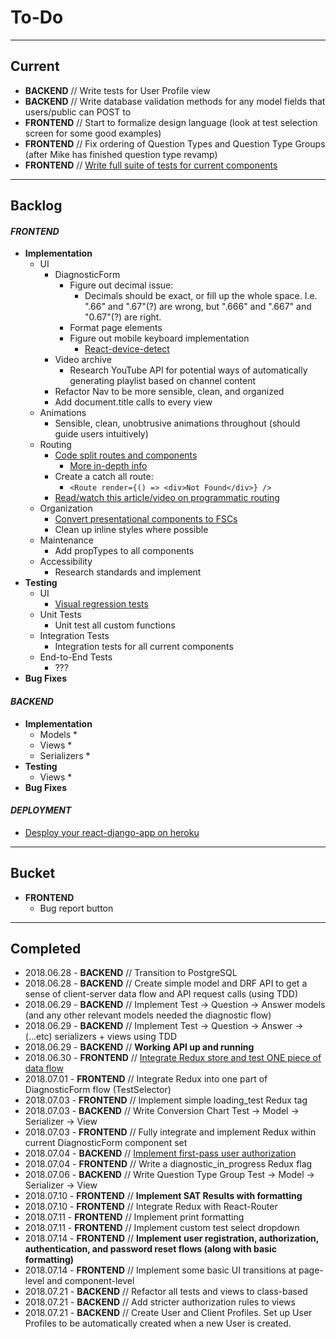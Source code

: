 # **To-Do**

---

## **Current**

* **BACKEND** // Write tests for User Profile view
* **BACKEND** // Write database validation methods for any model fields that users/public can POST to
* **FRONTEND** // Start to formalize design language (look at test selection screen for some good examples)
* **FRONTEND** // Fix ordering of Question Types and Question Type Groups (after Mike has finished question type revamp)
* **FRONTEND** // [Write full suite of tests for current components](https://www.robinwieruch.de/react-testing-tutorial/)

---

## **Backlog**

#### **_FRONTEND_**

* **Implementation**
  * UI
    * DiagnosticForm
      * Figure out decimal issue:
        * Decimals should be exact, or fill up the whole space. I.e. ".66" and ".67"(?) are wrong, but ".666" and ".667" and "0.67"(?) are right.
      * Format page elements
      * Figure out mobile keyboard implementation
        * [React-device-detect](https://www.npmjs.com/package/react-device-detect)
    * Video archive
      * Research YouTube API for potential ways of automatically generating playlist based on channel content
    * Refactor Nav to be more sensible, clean, and organized
    * Add document.title calls to every view
  * Animations
    * Sensible, clean, unobtrusive animations throughout (should guide users intuitively)
  * Routing
    * [Code split routes and components](https://github.com/jamiebuilds/react-loadable)
      * [More in-depth info](https://tylermcginnis.com/react-router-code-splitting/)
    * Create a catch all route:
      * `<Route render={() => <div>Not Found</div>} />`
    * [Read/watch this article/video on programmatic routing](https://tylermcginnis.com/react-router-programmatically-navigate/)
  * Organization
    * [Convert presentational components to FSCs](https://javascriptplayground.com/functional-stateless-components-react/)
    * Clean up inline styles where possible
  * Maintenance
    * Add propTypes to all components
  * Accessibility
    * Research standards and implement
* **Testing**
  * UI
    * [Visual regression tests](https://www.robinwieruch.de/visual-regression-testing-react-storybook/)
  * Unit Tests
    * Unit test all custom functions
  * Integration Tests
    * Integration tests for all current components
  * End-to-End Tests
    * ???
* **Bug Fixes**

#### **_BACKEND_**

* **Implementation**
  * Models \*
  * Views \*
  * Serializers \*
* **Testing**
  * Views \*
* **Bug Fixes**

#### **_DEPLOYMENT_**

* [Desploy your react-django-app on heroku](https://medium.com/@nicholaskajoh/deploy-your-react-django-app-on-heroku-335af9dab8a3)

---

## **Bucket**

* **FRONTEND**
  * Bug report button

---

## **Completed**

* 2018.06.28 - **BACKEND** // Transition to PostgreSQL
* 2018.06.28 - **BACKEND** // Create simple model and DRF API to get a sense of client-server data flow and API request calls (using TDD)
* 2018.06.29 - **BACKEND** // Implement Test -> Question -> Answer models (and any other relevant models needed the diagnostic flow)
* 2018.06.29 - **BACKEND** // Implement Test -> Question -> Answer -> (...etc) serializers + views using TDD
* 2018.06.29 - **BACKEND** // **Working API up and running**
* 2018.06.30 - **FRONTEND** // [Integrate Redux store and test ONE piece of data flow](https://egghead.io/courses/getting-started-with-redux)
* 2018.07.01 - **FRONTEND** // Integrate Redux into one part of DiagnosticForm flow (TestSelector)
* 2018.07.03 - **FRONTEND** // Implement simple loading_test Redux tag
* 2018.07.03 - **BACKEND** // Write Conversion Chart Test -> Model -> Serializer -> View
* 2018.07.03 - **FRONTEND** // Fully integrate and implement Redux within current DiagnosticForm component set
* 2018.07.04 - **BACKEND** // [Implement first-pass user authorization](http://v1k45.com/blog/modern-django-part-4-adding-authentication-to-react-spa-using-drf/)
* 2018.07.04 - **FRONTEND** // Write a diagnostic_in_progress Redux flag
* 2018.07.06 - **BACKEND** // Write Question Type Group Test -> Model -> Serializer -> View
* 2018.07.10 - **FRONTEND** // **Implement SAT Results with formatting**
* 2018.07.10 - **FRONTEND** // Integrate Redux with React-Router
* 2018.07.11 - **FRONTEND** // Implement print formatting
* 2018.07.11 - **FRONTEND** // Implement custom test select dropdown
* 2018.07.14 - **FRONTEND** // **Implement user registration, authorization, authentication, and password reset flows (along with basic formatting)**
* 2018.07.14 - **FRONTEND** // Implement some basic UI transitions at page-level and component-level
* 2018.07.21 - **BACKEND** // Refactor all tests and views to class-based
* 2018.07.21 - **BACKEND** // Add stricter authorization rules to views
* 2018.07.21 - **BACKEND** // Create User and Client Profiles. Set up User Profiles to be automatically created when a new User is created.
